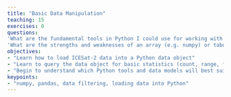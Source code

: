 ```yaml
---
title: "Basic Data Manipulation"
teaching: 15
exercises: 0
questions:
'What are the fundamental tools in Python I could use for working with ICESat-2 data?'
'What are the strengths and weaknesses of an array (e.g. numpy) or tabular (e.g. Pandas) data model?'
objectives:
- "Learn how to load ICESat-2 data into a Python data object"
- "Learn to query the data object for basic statistics (count, range, frequency distribution)"
- "Begin to understand which Python tools and data models will best suit your application"
keypoints:
- "numpy, pandas, data filtering, loading data into Python"
---
```

